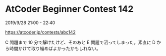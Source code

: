 # AtCoder Beginner Contest 142

2019/9/28 21:00 - 22:40

https://atcoder.jp/contests/abc142

C 問題まで 10 分で解けたけど、そのあと E 問題で沼ってしまった。素直に D から時間かけて取り組めばよかったかもしれない。
